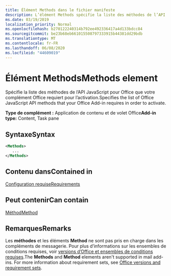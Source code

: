 ```yaml
---
title: Élément Methods dans le fichier manifeste
description: L’élément Methods spécifie la liste des méthodes de l’API JavaScript pour Office que votre complément Office requiert pour l’activation.
ms.date: 03/19/2019
localization_priority: Normal
ms.openlocfilehash: b270122240314b792ee492336417a4d133bdcc84
ms.sourcegitcommit: be23b68eb661015508797333915b44381dd29bdb
ms.translationtype: MT
ms.contentlocale: fr-FR
ms.lasthandoff: 06/08/2020
ms.locfileid: "44609019"
---
```

# <a name="methods-element"></a><span data-ttu-id="fa0cd-103">Élément Methods</span><span class="sxs-lookup"><span data-stu-id="fa0cd-103">Methods element</span></span>

<span data-ttu-id="fa0cd-104">Spécifie la liste des méthodes de l’API JavaScript pour Office que votre complément Office requiert pour l’activation.</span><span class="sxs-lookup"><span data-stu-id="fa0cd-104">Specifies the list of Office JavaScript API methods that your Office Add-in requires in order to activate.</span></span>

<span data-ttu-id="fa0cd-105">**Type de complément :** Application de contenu et de volet Office</span><span class="sxs-lookup"><span data-stu-id="fa0cd-105">**Add-in type:** Content, Task pane</span></span>

## <a name="syntax"></a><span data-ttu-id="fa0cd-106">Syntaxe</span><span class="sxs-lookup"><span data-stu-id="fa0cd-106">Syntax</span></span>

```XML
<Methods>
   ...
</Methods>
```

## <a name="contained-in"></a><span data-ttu-id="fa0cd-107">Contenu dans</span><span class="sxs-lookup"><span data-stu-id="fa0cd-107">Contained in</span></span>

[<span data-ttu-id="fa0cd-108">Configuration requise</span><span class="sxs-lookup"><span data-stu-id="fa0cd-108">Requirements</span></span>](requirements.md)

## <a name="can-contain"></a><span data-ttu-id="fa0cd-109">Peut contenir</span><span class="sxs-lookup"><span data-stu-id="fa0cd-109">Can contain</span></span>

[<span data-ttu-id="fa0cd-110">Méthod</span><span class="sxs-lookup"><span data-stu-id="fa0cd-110">Method</span></span>](method.md)

## <a name="remarks"></a><span data-ttu-id="fa0cd-111">Remarques</span><span class="sxs-lookup"><span data-stu-id="fa0cd-111">Remarks</span></span>

<span data-ttu-id="fa0cd-112">Les **méthodes** et les éléments **Method** ne sont pas pris en charge dans les compléments de messagerie. Pour plus d’informations sur les ensembles de conditions requises, voir [versions d’Office et ensembles de conditions requises](../../develop/office-versions-and-requirement-sets.md).</span><span class="sxs-lookup"><span data-stu-id="fa0cd-112">The **Methods** and **Method** elements aren't supported in mail add-ins. For more information about requirement sets, see [Office versions and requirement sets](../../develop/office-versions-and-requirement-sets.md).</span></span>
